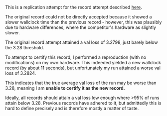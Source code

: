 This is a replication attempt for the record attempt described [here](https://x.com/leloykun/status/1854557419768254915).

The original record could not be directly accepted because it showed a slower wallclock time than the previous record -
however, this was plausibly due to hardware differences, where the competitor's hardware as slightly slower.

The original record attempt attained a val loss of 3.2798, just barely below the 3.28 threshold.

To attempt to certify this record, I performed a reproduction (with no modifications) on my own hardware.
This indeeded yielded a new wallclock record (by about 11 seconds), but unfortunately my run attained a worse val loss of 3.2824.

This indicates that the true average val loss of the run may be worse than 3.28, meaning I am **unable to certify it as the new record.**

Ideally, all records should attain a val loss low enough where >95% of runs attain below 3.28. Previous records have adhered to it,
but admittedly this is hard to define precisely and is therefore mostly a matter of taste.

